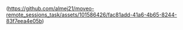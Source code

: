 (https://github.com/almej21/moveo-remote_sessions_task/assets/101586426/fac81add-41a6-4b65-8244-83f7eea4e05b)
